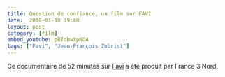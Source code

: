 ```yaml
---
title: Question de confiance, un film sur FAVI
date:  2016-01-18 19:48
layout: post
category: [film]
embed_youtube: pBTdhwXpKOA
tags: ["Favi", "Jean-François Zobrist"]
---
```




Ce documentaire de 52 minutes sur <a href="/favi/">Favi</a> a été produit par France 3 Nord.
